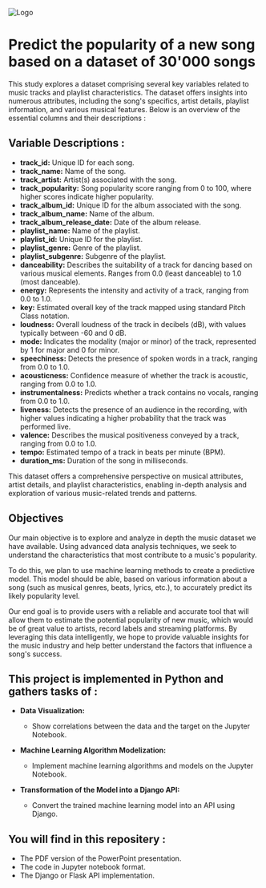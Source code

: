 
![Logo](https://www.begeek.fr/wp-content/uploads/2022/11/Spotify-660x371.jpg.webp)


# Predict the popularity of a new song based on a dataset of 30'000 songs

This study explores a dataset comprising several key variables related to music tracks and playlist characteristics. The dataset offers insights into numerous attributes, including the song's specifics, artist details, playlist information, and various musical features. Below is an overview of the essential columns and their descriptions :


## Variable Descriptions :

- **track_id:** Unique ID for each song.
- **track_name:** Name of the song.
- **track_artist:** Artist(s) associated with the song.
- **track_popularity:** Song popularity score ranging from 0 to 100, where higher scores indicate higher popularity.
- **track_album_id:** Unique ID for the album associated with the song.
- **track_album_name:** Name of the album.
- **track_album_release_date:** Date of the album release.
- **playlist_name:** Name of the playlist.
- **playlist_id:** Unique ID for the playlist.
- **playlist_genre:** Genre of the playlist.
- **playlist_subgenre:** Subgenre of the playlist.
- **danceability:** Describes the suitability of a track for dancing based on various musical elements. Ranges from 0.0 (least danceable) to 1.0 (most danceable).
- **energy:** Represents the intensity and activity of a track, ranging from 0.0 to 1.0.
- **key:** Estimated overall key of the track mapped using standard Pitch Class notation.
- **loudness:** Overall loudness of the track in decibels (dB), with values typically between -60 and 0 dB.
- **mode:** Indicates the modality (major or minor) of the track, represented by 1 for major and 0 for minor.
- **speechiness:** Detects the presence of spoken words in a track, ranging from 0.0 to 1.0.
- **acousticness:** Confidence measure of whether the track is acoustic, ranging from 0.0 to 1.0.
- **instrumentalness:** Predicts whether a track contains no vocals, ranging from 0.0 to 1.0.
- **liveness:** Detects the presence of an audience in the recording, with higher values indicating a higher probability that the track was performed live.
- **valence:** Describes the musical positiveness conveyed by a track, ranging from 0.0 to 1.0.
- **tempo:** Estimated tempo of a track in beats per minute (BPM).
- **duration_ms:** Duration of the song in milliseconds.

This dataset offers a comprehensive perspective on musical attributes, artist details, and playlist characteristics, enabling in-depth analysis and exploration of various music-related trends and patterns.



## Objectives

Our main objective is to explore and analyze in depth the music dataset we have available. Using advanced data analysis techniques, we seek to understand the characteristics that most contribute to a music's popularity.

To do this, we plan to use machine learning methods to create a predictive model. This model should be able, based on various information about a song (such as musical genres, beats, lyrics, etc.), to accurately predict its likely popularity level.

Our end goal is to provide users with a reliable and accurate tool that will allow them to estimate the potential popularity of new music, which would be of great value to artists, record labels and streaming platforms. By leveraging this data intelligently, we hope to provide valuable insights for the music industry and help better understand the factors that influence a song's success.
## This project is implemented in Python and gathers tasks of :
 

- **Data Visualization:**
  - Show correlations between the data and the target on the Jupyter Notebook.

- **Machine Learning Algorithm Modelization:**
  - Implement machine learning algorithms and models on the Jupyter Notebook.

- **Transformation of the Model into a Django API:**
  - Convert the trained machine learning model into an API using Django.

## You will find in this repositery :
 - The PDF version of the PowerPoint presentation.
  - The code in Jupyter notebook format.
  - The Django or Flask API implementation.
